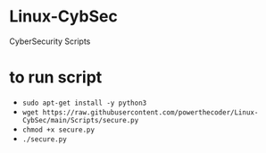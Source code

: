 # Linux-CybSec
CyberSecurity Scripts

# to run script
* `sudo apt-get install -y python3`
* `wget https://raw.githubusercontent.com/powerthecoder/Linux-CybSec/main/Scripts/secure.py`
* `chmod +x secure.py`
* `./secure.py`
